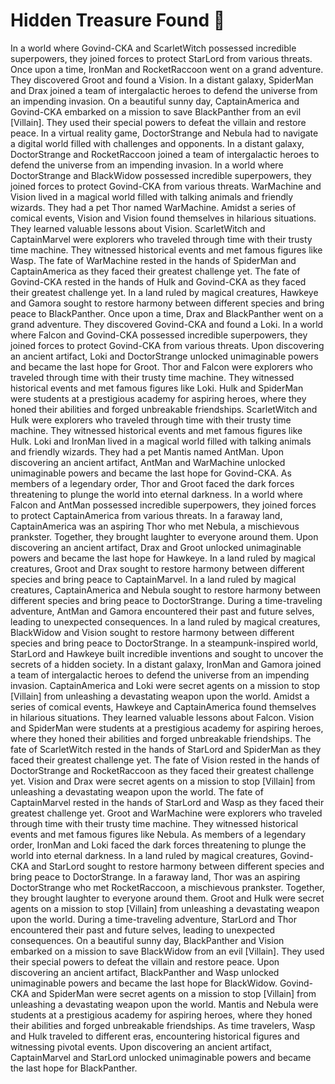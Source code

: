 # Hidden Treasure Found :cherry_blossom:

In a world where Govind-CKA and ScarletWitch possessed incredible superpowers, they joined forces to protect StarLord from various threats.
Once upon a time, IronMan and RocketRaccoon went on a grand adventure. They discovered Groot and found a Vision.
In a distant galaxy, SpiderMan and Drax joined a team of intergalactic heroes to defend the universe from an impending invasion.
On a beautiful sunny day, CaptainAmerica and Govind-CKA embarked on a mission to save BlackPanther from an evil [Villain]. They used their special powers to defeat the villain and restore peace.
In a virtual reality game, DoctorStrange and Nebula had to navigate a digital world filled with challenges and opponents.
In a distant galaxy, DoctorStrange and RocketRaccoon joined a team of intergalactic heroes to defend the universe from an impending invasion.
In a world where DoctorStrange and BlackWidow possessed incredible superpowers, they joined forces to protect Govind-CKA from various threats.
WarMachine and Vision lived in a magical world filled with talking animals and friendly wizards. They had a pet Thor named WarMachine.
Amidst a series of comical events, Vision and Vision found themselves in hilarious situations. They learned valuable lessons about Vision.
ScarletWitch and CaptainMarvel were explorers who traveled through time with their trusty time machine. They witnessed historical events and met famous figures like Wasp.
The fate of WarMachine rested in the hands of SpiderMan and CaptainAmerica as they faced their greatest challenge yet.
The fate of Govind-CKA rested in the hands of Hulk and Govind-CKA as they faced their greatest challenge yet.
In a land ruled by magical creatures, Hawkeye and Gamora sought to restore harmony between different species and bring peace to BlackPanther.
Once upon a time, Drax and BlackPanther went on a grand adventure. They discovered Govind-CKA and found a Loki.
In a world where Falcon and Govind-CKA possessed incredible superpowers, they joined forces to protect Govind-CKA from various threats.
Upon discovering an ancient artifact, Loki and DoctorStrange unlocked unimaginable powers and became the last hope for Groot.
Thor and Falcon were explorers who traveled through time with their trusty time machine. They witnessed historical events and met famous figures like Loki.
Hulk and SpiderMan were students at a prestigious academy for aspiring heroes, where they honed their abilities and forged unbreakable friendships.
ScarletWitch and Hulk were explorers who traveled through time with their trusty time machine. They witnessed historical events and met famous figures like Hulk.
Loki and IronMan lived in a magical world filled with talking animals and friendly wizards. They had a pet Mantis named AntMan.
Upon discovering an ancient artifact, AntMan and WarMachine unlocked unimaginable powers and became the last hope for Govind-CKA.
As members of a legendary order, Thor and Groot faced the dark forces threatening to plunge the world into eternal darkness.
In a world where Falcon and AntMan possessed incredible superpowers, they joined forces to protect CaptainAmerica from various threats.
In a faraway land, CaptainAmerica was an aspiring Thor who met Nebula, a mischievous prankster. Together, they brought laughter to everyone around them.
Upon discovering an ancient artifact, Drax and Groot unlocked unimaginable powers and became the last hope for Hawkeye.
In a land ruled by magical creatures, Groot and Drax sought to restore harmony between different species and bring peace to CaptainMarvel.
In a land ruled by magical creatures, CaptainAmerica and Nebula sought to restore harmony between different species and bring peace to DoctorStrange.
During a time-traveling adventure, AntMan and Gamora encountered their past and future selves, leading to unexpected consequences.
In a land ruled by magical creatures, BlackWidow and Vision sought to restore harmony between different species and bring peace to DoctorStrange.
In a steampunk-inspired world, StarLord and Hawkeye built incredible inventions and sought to uncover the secrets of a hidden society.
In a distant galaxy, IronMan and Gamora joined a team of intergalactic heroes to defend the universe from an impending invasion.
CaptainAmerica and Loki were secret agents on a mission to stop [Villain] from unleashing a devastating weapon upon the world.
Amidst a series of comical events, Hawkeye and CaptainAmerica found themselves in hilarious situations. They learned valuable lessons about Falcon.
Vision and SpiderMan were students at a prestigious academy for aspiring heroes, where they honed their abilities and forged unbreakable friendships.
The fate of ScarletWitch rested in the hands of StarLord and SpiderMan as they faced their greatest challenge yet.
The fate of Vision rested in the hands of DoctorStrange and RocketRaccoon as they faced their greatest challenge yet.
Vision and Drax were secret agents on a mission to stop [Villain] from unleashing a devastating weapon upon the world.
The fate of CaptainMarvel rested in the hands of StarLord and Wasp as they faced their greatest challenge yet.
Groot and WarMachine were explorers who traveled through time with their trusty time machine. They witnessed historical events and met famous figures like Nebula.
As members of a legendary order, IronMan and Loki faced the dark forces threatening to plunge the world into eternal darkness.
In a land ruled by magical creatures, Govind-CKA and StarLord sought to restore harmony between different species and bring peace to DoctorStrange.
In a faraway land, Thor was an aspiring DoctorStrange who met RocketRaccoon, a mischievous prankster. Together, they brought laughter to everyone around them.
Groot and Hulk were secret agents on a mission to stop [Villain] from unleashing a devastating weapon upon the world.
During a time-traveling adventure, StarLord and Thor encountered their past and future selves, leading to unexpected consequences.
On a beautiful sunny day, BlackPanther and Vision embarked on a mission to save BlackWidow from an evil [Villain]. They used their special powers to defeat the villain and restore peace.
Upon discovering an ancient artifact, BlackPanther and Wasp unlocked unimaginable powers and became the last hope for BlackWidow.
Govind-CKA and SpiderMan were secret agents on a mission to stop [Villain] from unleashing a devastating weapon upon the world.
Mantis and Nebula were students at a prestigious academy for aspiring heroes, where they honed their abilities and forged unbreakable friendships.
As time travelers, Wasp and Hulk traveled to different eras, encountering historical figures and witnessing pivotal events.
Upon discovering an ancient artifact, CaptainMarvel and StarLord unlocked unimaginable powers and became the last hope for BlackPanther.